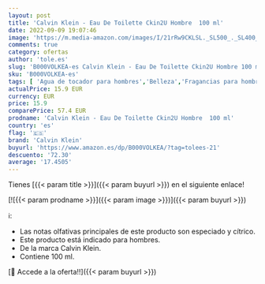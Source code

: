 ```yaml
---
layout: post
title: 'Calvin Klein - Eau De Toilette Ckin2U Hombre  100 ml'
date: 2022-09-09 19:07:46
image: 'https://m.media-amazon.com/images/I/21rRw9CKLSL._SL500_._SL400_.jpg'
comments: true
category: ofertas
author: 'tole.es'
slug: 'B000VOLKEA-es Calvin Klein - Eau De Toilette Ckin2U Hombre 100 ml'
sku: 'B000VOLKEA-es'
tags: [ 'Agua de tocador para hombres','Belleza','Fragancias para hombres','Perfumes y fragancias','calvin klein','de','eau','toilette','🇪🇸', ]
actualPrice: 15.9 EUR
currency: EUR
price: 15.9
comparePrice: 57.4 EUR
prodname: 'Calvin Klein - Eau De Toilette Ckin2U Hombre  100 ml'
country: 'es'
flag: '🇪🇸'
brand: 'Calvin Klein'
buyurl: 'https://www.amazon.es/dp/B000VOLKEA/?tag=tolees-21'
descuento: '72.30'
average: '17.4505'
---
```


Tienes [{{< param title >}}]({{< param buyurl >}}) en el siguiente enlace!

[![{{< param prodname >}}]({{< param image >}})]({{< param buyurl >}})

ℹ️:

- Las notas olfativas principales de este producto son especiado y cítrico.
- Este producto está indicado para hombres.
- De la marca Calvin Klein.
- Contiene 100 ml.

[🛒 Accede a la oferta!!]({{< param buyurl >}})
